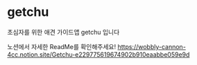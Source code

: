 # getchu
초심자를 위한 애견 가이드앱 getchu 입니다

노션에서 자세한 ReadMe를 확인해주세요!
https://wobbly-cannon-4cc.notion.site/Getchu-e229775619674902b910eaabbe059e9d
